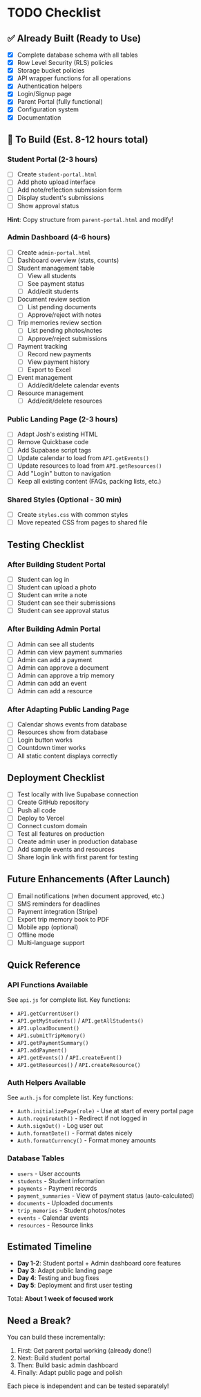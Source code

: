 # TODO Checklist

## ✅ Already Built (Ready to Use)

- [x] Complete database schema with all tables
- [x] Row Level Security (RLS) policies
- [x] Storage bucket policies
- [x] API wrapper functions for all operations
- [x] Authentication helpers
- [x] Login/Signup page
- [x] Parent Portal (fully functional)
- [x] Configuration system
- [x] Documentation

## 🚧 To Build (Est. 8-12 hours total)

### Student Portal (2-3 hours)
- [ ] Create `student-portal.html`
- [ ] Add photo upload interface
- [ ] Add note/reflection submission form
- [ ] Display student's submissions
- [ ] Show approval status

**Hint**: Copy structure from `parent-portal.html` and modify!

### Admin Dashboard (4-6 hours)
- [ ] Create `admin-portal.html`
- [ ] Dashboard overview (stats, counts)
- [ ] Student management table
  - [ ] View all students
  - [ ] See payment status
  - [ ] Add/edit students
- [ ] Document review section
  - [ ] List pending documents
  - [ ] Approve/reject with notes
- [ ] Trip memories review section
  - [ ] List pending photos/notes
  - [ ] Approve/reject submissions
- [ ] Payment tracking
  - [ ] Record new payments
  - [ ] View payment history
  - [ ] Export to Excel
- [ ] Event management
  - [ ] Add/edit/delete calendar events
- [ ] Resource management
  - [ ] Add/edit/delete resources

### Public Landing Page (2-3 hours)
- [ ] Adapt Josh's existing HTML
- [ ] Remove Quickbase code
- [ ] Add Supabase script tags
- [ ] Update calendar to load from `API.getEvents()`
- [ ] Update resources to load from `API.getResources()`
- [ ] Add "Login" button to navigation
- [ ] Keep all existing content (FAQs, packing lists, etc.)

### Shared Styles (Optional - 30 min)
- [ ] Create `styles.css` with common styles
- [ ] Move repeated CSS from pages to shared file

## Testing Checklist

### After Building Student Portal
- [ ] Student can log in
- [ ] Student can upload a photo
- [ ] Student can write a note
- [ ] Student can see their submissions
- [ ] Student can see approval status

### After Building Admin Portal
- [ ] Admin can see all students
- [ ] Admin can view payment summaries
- [ ] Admin can add a payment
- [ ] Admin can approve a document
- [ ] Admin can approve a trip memory
- [ ] Admin can add an event
- [ ] Admin can add a resource

### After Adapting Public Landing Page
- [ ] Calendar shows events from database
- [ ] Resources show from database
- [ ] Login button works
- [ ] Countdown timer works
- [ ] All static content displays correctly

## Deployment Checklist

- [ ] Test locally with live Supabase connection
- [ ] Create GitHub repository
- [ ] Push all code
- [ ] Deploy to Vercel
- [ ] Connect custom domain
- [ ] Test all features on production
- [ ] Create admin user in production database
- [ ] Add sample events and resources
- [ ] Share login link with first parent for testing

## Future Enhancements (After Launch)

- [ ] Email notifications (when document approved, etc.)
- [ ] SMS reminders for deadlines
- [ ] Payment integration (Stripe)
- [ ] Export trip memory book to PDF
- [ ] Mobile app (optional)
- [ ] Offline mode
- [ ] Multi-language support

## Quick Reference

### API Functions Available
See `api.js` for complete list. Key functions:
- `API.getCurrentUser()`
- `API.getMyStudents()` / `API.getAllStudents()`
- `API.uploadDocument()`
- `API.submitTripMemory()`
- `API.getPaymentSummary()`
- `API.addPayment()`
- `API.getEvents()` / `API.createEvent()`
- `API.getResources()` / `API.createResource()`

### Auth Helpers Available
See `auth.js` for complete list. Key functions:
- `Auth.initializePage(role)` - Use at start of every portal page
- `Auth.requireAuth()` - Redirect if not logged in
- `Auth.signOut()` - Log user out
- `Auth.formatDate()` - Format dates nicely
- `Auth.formatCurrency()` - Format money amounts

### Database Tables
- `users` - User accounts
- `students` - Student information
- `payments` - Payment records
- `payment_summaries` - View of payment status (auto-calculated)
- `documents` - Uploaded documents
- `trip_memories` - Student photos/notes
- `events` - Calendar events
- `resources` - Resource links

## Estimated Timeline

- **Day 1-2**: Student portal + Admin dashboard core features
- **Day 3**: Adapt public landing page
- **Day 4**: Testing and bug fixes
- **Day 5**: Deployment and first user testing

Total: **About 1 week of focused work**

## Need a Break?

You can build these incrementally:
1. First: Get parent portal working (already done!)
2. Next: Build student portal
3. Then: Build basic admin dashboard
4. Finally: Adapt public page and polish

Each piece is independent and can be tested separately!
